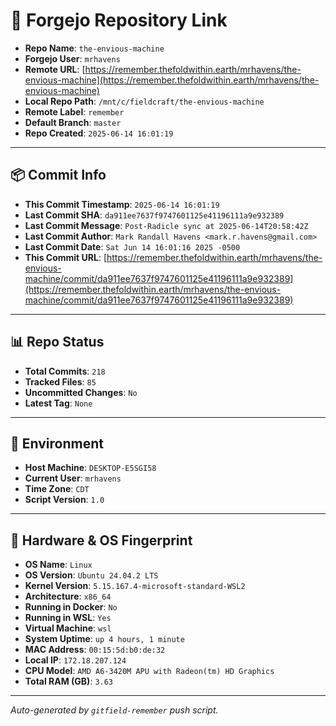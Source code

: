 # 🔗 Forgejo Repository Link

- **Repo Name**: `the-envious-machine`
- **Forgejo User**: `mrhavens`
- **Remote URL**: [https://remember.thefoldwithin.earth/mrhavens/the-envious-machine](https://remember.thefoldwithin.earth/mrhavens/the-envious-machine)
- **Local Repo Path**: `/mnt/c/fieldcraft/the-envious-machine`
- **Remote Label**: `remember`
- **Default Branch**: `master`
- **Repo Created**: `2025-06-14 16:01:19`

---

## 📦 Commit Info

- **This Commit Timestamp**: `2025-06-14 16:01:19`
- **Last Commit SHA**: `da911ee7637f9747601125e41196111a9e932389`
- **Last Commit Message**: `Post-Radicle sync at 2025-06-14T20:58:42Z`
- **Last Commit Author**: `Mark Randall Havens <mark.r.havens@gmail.com>`
- **Last Commit Date**: `Sat Jun 14 16:01:16 2025 -0500`
- **This Commit URL**: [https://remember.thefoldwithin.earth/mrhavens/the-envious-machine/commit/da911ee7637f9747601125e41196111a9e932389](https://remember.thefoldwithin.earth/mrhavens/the-envious-machine/commit/da911ee7637f9747601125e41196111a9e932389)

---

## 📊 Repo Status

- **Total Commits**: `218`
- **Tracked Files**: `85`
- **Uncommitted Changes**: `No`
- **Latest Tag**: `None`

---

## 🧭 Environment

- **Host Machine**: `DESKTOP-E5SGI58`
- **Current User**: `mrhavens`
- **Time Zone**: `CDT`
- **Script Version**: `1.0`

---

## 🧬 Hardware & OS Fingerprint

- **OS Name**: `Linux`
- **OS Version**: `Ubuntu 24.04.2 LTS`
- **Kernel Version**: `5.15.167.4-microsoft-standard-WSL2`
- **Architecture**: `x86_64`
- **Running in Docker**: `No`
- **Running in WSL**: `Yes`
- **Virtual Machine**: `wsl`
- **System Uptime**: `up 4 hours, 1 minute`
- **MAC Address**: `00:15:5d:b0:de:32`
- **Local IP**: `172.18.207.124`
- **CPU Model**: `AMD A6-3420M APU with Radeon(tm) HD Graphics`
- **Total RAM (GB)**: `3.63`

---

_Auto-generated by `gitfield-remember` push script._
